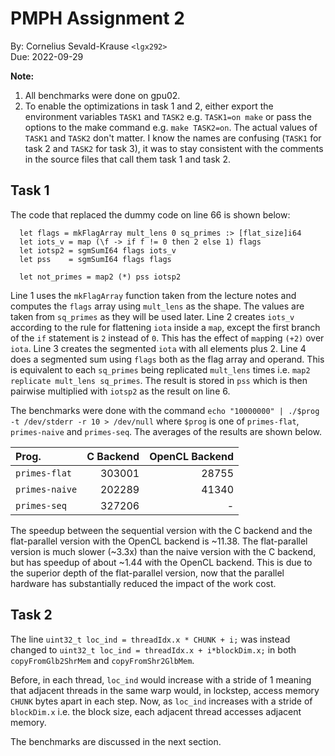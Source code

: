 PMPH Assignment 2
=================

By: Cornelius Sevald-Krause `<lgx292>`  
Due: 2022-09-29

**Note:**

1. All benchmarks were done on gpu02.
2. To enable the optimizations in task 1 and 2, either export the environment
   variables `TASK1` and `TASK2` e.g. `TASK1=on make` or pass the options to the
   make command e.g. `make TASK2=on`. The actual values of `TASK1` and `TASK2`
   don't matter.
   I know the names are confusing (`TASK1` for task 2 and `TASK2` for task 3),
   it was to stay consistent with the comments in the source files that call
   them task 1 and task 2.

Task 1
------

The code that replaced the dummy code on line 66 is shown below:

```futhark
  let flags = mkFlagArray mult_lens 0 sq_primes :> [flat_size]i64
  let iots_v = map (\f -> if f != 0 then 2 else 1) flags
  let iotsp2 = sgmSumI64 flags iots_v
  let pss    = sgmSumI64 flags flags

  let not_primes = map2 (*) pss iotsp2
```

Line 1 uses the `mkFlagArray` function taken from the lecture notes and computes
the `flags` array using `mult_lens` as the shape. The values are taken from
`sq_primes` as they will be used later. Line 2 creates `iots_v` according to the
rule for flattening `iota` inside a `map`, except the first branch of the `if`
statement is `2` instead of `0`. This has the effect of `map`ping `(+2)` over
`iota`. Line 3 creates the segmented `iota` with all elements plus 2. Line 4
does a segmented sum using `flags` both as the flag array and operand. This
is equivalent to each `sq_primes` being replicated `mult_lens` times i.e.
`map2 replicate mult_lens sq_primes`. The result is stored in `pss` which is
then pairwise multiplied with `iotsp2` as the result on line 6.

The benchmarks were done with the command
`echo "10000000" | ./$prog -t /dev/stderr -r 10 > /dev/null` where `$prog` is
one of `primes-flat`, `primes-naive` and `primes-seq`.
The averages of the results are shown below.

| Prog.          | C Backend | OpenCL Backend |
|:---------------|----------:|---------------:|
| `primes-flat`  |    303001 |          28755 |
| `primes-naive` |    202289 |          41340 |
| `primes-seq`   |    327206 |              - |

The speedup between the sequential version with the C backend and the
flat-parallel version with the OpenCL backend is ~11.38.
The flat-parallel version is much slower (~3.3x) than the naive version with the
C backend, but has speedup of about ~1.44 with the OpenCL backend.
This is due to the superior depth of the flat-parallel version, now that the
parallel hardware has substantially reduced the impact of the work cost.

Task 2
------

The line `uint32_t loc_ind = threadIdx.x * CHUNK + i;` was instead changed to
`uint32_t loc_ind = threadIdx.x + i*blockDim.x;` in both `copyFromGlb2ShrMem`
and `copyFromShr2GlbMem`.

Before, in each thread, `loc_ind` would increase with a stride of 1 meaning that
adjacent threads in the same warp would, in lockstep, access memory `CHUNK`
bytes apart in each step.
Now, as `loc_ind` increases with a stride of `blockDim.x` i.e. the block size,
each adjacent thread accesses adjacent memory.

The benchmarks are discussed in the next section.

